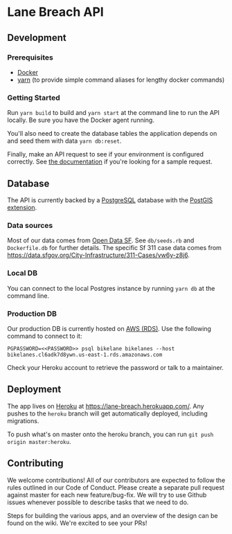 # Lane Breach API
## Development

### Prerequisites

* [Docker](https://www.docker.com/)
* [yarn](https://yarnpkg.com/en/) (to provide simple command aliases for lengthy docker commands)

### Getting Started

Run `yarn build` to build and `yarn start` at the command line to run the API locally. Be sure you have the Docker agent running.

You'll also need to create the database tables the application depends on and seed them with data `yarn db:reset`.

Finally, make an API request to see if your environment is configured correctly. See [the documentation](https://github.com/lanebreach/lanebreach-api/blob/master/docs.md) if you're looking for a sample request.

## Database

The API is currently backed by a [PostgreSQL](https://www.postgresql.org/) database with the [PostGIS extension](https://postgis.net/).

### Data sources

Most of our data comes from [Open Data SF](https://datasf.org/opendata/). See `db/seeds.rb` and
`Dockerfile.db` for further details. The specific Sf 311 case data comes from https://data.sfgov.org/City-Infrastructure/311-Cases/vw6y-z8j6.

### Local DB

You can connect to the local Postgres instance by running `yarn db` at the command line.

### Production DB

Our production DB is currently hosted on [AWS (RDS)](https://aws.amazon.com/rds/). Use the following command to connect to it:
```
PGPASSWORD=<<PASSWORD>> psql bikelane bikelanes --host bikelanes.cl6adk7d8ywn.us-east-1.rds.amazonaws.com
```

Check your Heroku account to retrieve the password or talk to a maintainer.

## Deployment

The app lives on [Heroku](https://www.heroku.com/) at https://lane-breach.herokuapp.com/. Any pushes to the `heroku` branch will get automatically deployed, including migrations.

To push what's on master onto the heroku branch, you can run `git push origin master:heroku`.

## Contributing

We welcome contributions! All of our contributors are expected to follow the rules outlined in our Code of Conduct. Please create a separate pull request against master for each new feature/bug-fix. We will try to use Github issues whenever possible to describe tasks that we need to do.

Steps for building the various apps, and an overview of the design can be found on the wiki. We're excited to see your PRs!
